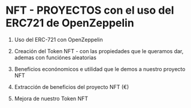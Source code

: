 # NFT - PROYECTOS con el uso del ERC721 de OpenZeppelin

1. Uso del ERC-721 con OpenZeppelin

2. Creación del Token NFT - con las propiedades que le queramos dar, ademas con funciónes aleatorias

3. Beneficios econónomicos e utilidad que le demos a nuestro proyecto NFT

4. Extracción de beneficios del proyecto NFT (€)

5. Mejora de nuestro Token NFT 
